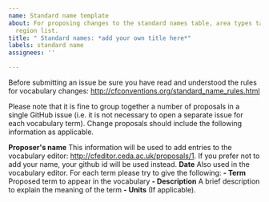 ```yaml
---
name: Standard name template
about: For proposing changes to the standard names table, area types table or standardized
  region list.
title: " Standard names: *add your own title here*"
labels: standard name
assignees: ''

---
```


Before submitting an issue be sure you have read and understood the rules for vocabulary changes: http://cfconventions.org/standard_name_rules.html

Please note that it is fine to group together a number of proposals in a single GitHub issue (i.e. it is not necessary to open a separate issue for each vocabulary term). Change proposals should include the following information as applicable.

**Proposer's name** This information will be used to add entries to the vocabulary editor: http://cfeditor.ceda.ac.uk/proposals/1. If you prefer not to add your name, your github id will be used instead.
**Date** Also used in the vocabulary editor.
For each term please try to give the following:
**- Term** Proposed term to appear in the vocabulary
**- Description** A brief description to explain the meaning of the term
**- Units** (If applicable).
